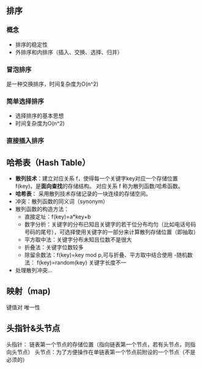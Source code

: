 ## 排序

### 概念
- 排序的稳定性
- 外排序和内排序（插入、交换、选择、归并）

### 冒泡排序
是一种交换排序，时间复杂度为O(n^2)

### 简单选择排序
- 选择排序的基本思想
- 时间复杂度为O(n^2)
### 直接插入排序




## 哈希表（Hash Table）

- **散列技术**：建立对应关系 f，使得每一个关键字key对应一个存储位置 f(key)。是**面向查找**的存储结构。
对应关系 f 称为散列函数/哈希函数。
- **哈希表**： 采用散列技术存储记录的一块连续的存储空间。
- 冲突：散列函数的同义词（synonym）
- 散列函数的构造方法：
    - 直接定址：f(key)=a*key+b
    - 数字分析：关键字的分布已知且关键字的若干位分布均匀（比如电话号码 号码的尾号），可选择使用关键字的一部分来计算散列存储位置（即抽取）
    - 平方取中法：关键字分布未知且位数不是很大
    - 折叠法：关键字位数较多
    - 除留余数法：f(key)=key mod p,可与折叠、平方取中结合使用
    -随机数法： f(key)=random(key) 关键字长度不一
- 处理散列冲突...

## 映射（map)
键值对 唯一性

## 头指针&头节点
头指针： 链表第一个节点的存储位置（指向链表第一个节点，若有头节点，则指向头节点）
头节点：为了方便操作在单链表第一个节点前附设的一个节点（不是必须的）

